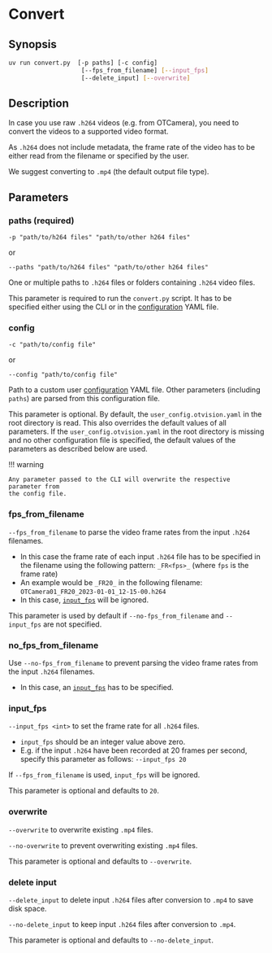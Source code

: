 # Convert

## Synopsis

```bash
uv run convert.py  [-p paths] [-c config]
                    [--fps_from_filename] [--input_fps]
                    [--delete_input] [--overwrite]
```

## Description

In case you use raw `.h264` videos (e.g. from OTCamera), you need to convert
the videos to a supported video format.

As `.h264` does not include metadata, the frame rate of the video has to be
either read from the filename or specified by the user.

We suggest converting to `.mp4` (the default output file type).

## Parameters

### paths (required)

`-p "path/to/h264 files" "path/to/other h264 files"`

or

`--paths "path/to/h264 files" "path/to/other h264 files"`

One or multiple paths to `.h264` files or folders containing `.h264` video files.

This parameter is required to run the `convert.py` script.
It has to be specified either using the CLI or in the
[configuration](../advanced_usage/configuration.md) YAML file.

### config

`-c "path/to/config file"`

or

`--config "path/to/config file"`

Path to a custom user [configuration](../advanced_usage/configuration.md) YAML file.
Other parameters (including `paths`) are parsed from this configuration file.

This parameter is optional.
By default, the `user_config.otvision.yaml` in the root directory is read.
This also overrides the default values of all parameters.
If the `user_config.otvision.yaml` in the root directory is missing and no other
configuration file is specified, the default values of the parameters as
described below are used.

!!! warning

    Any parameter passed to the CLI will overwrite the respective parameter from
    the config file.

### fps_from_filename

`--fps_from_filename` to parse the video frame rates from the input `.h264` filenames.

- In this case the frame rate of each input `.h264` file has to be specified in
  the filename using the following pattern: `_FR<fps>_` (where `fps` is the frame rate)
- An example would be `_FR20_` in the following filename:
  `OTCamera01_FR20_2023-01-01_12-15-00.h264`
- In this case, [`input_fps`](#input_fps) will be ignored.

This parameter is used by default if `--no-fps_from_filename` and
`--input_fps` are not specified.

### no_fps_from_filename

Use `--no-fps_from_filename` to prevent parsing the video frame rates from the
input `.h264` filenames.

- In this case, an [`input_fps`](#input_fps) has to be specified.

### input_fps

`--input_fps <int>` to set the frame rate for all `.h264` files.

- `input_fps` should be an integer value above zero.
- E.g. if the input `.h264` have been recorded at 20 frames per second, specify this
  parameter as follows:
  `--input_fps 20`

If `--fps_from_filename` is used, `input_fps` will be ignored.

This parameter is optional and defaults to `20`.

### overwrite

`--overwrite` to overwrite existing `.mp4` files.

`--no-overwrite` to prevent overwriting existing `.mp4` files.

This parameter is optional and defaults to `--overwrite`.

### delete input

`--delete_input` to delete input `.h264` files after conversion to `.mp4`
to save disk space.

`--no-delete_input` to keep input `.h264` files after conversion to `.mp4`.

This parameter is optional and defaults to `--no-delete_input`.
